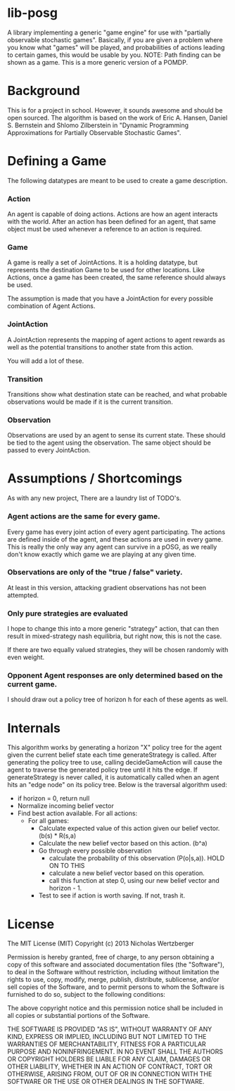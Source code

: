 lib-posg
========

A library implementing a generic "game engine" for use with "partially
observable stochastic games". Basically, if you are given a problem where you
know what "games" will be played, and probabilities of actions leading to
certain games, this would be usable by you.  NOTE: Path finding can be shown
as a game. This is a more generic version of a POMDP.

Background
==========

This is for a project in school. However, it sounds awesome and should be open
sourced.  The algorithm is based on the work of Eric A. Hansen, Daniel S.
Bernstein and Shlomo Zilberstein  in "Dynamic Programming Approximations for
Partially Observable Stochastic Games".

Defining a Game
==========

The following datatypes are meant to be used to create a game description.

### Action

An agent is capable of doing actions. Actions are how an agent interacts
with the world. After an action has been defined for an agent, that same
object must be used whenever a reference to an action is required.

### Game

A game is really a set of JointActions. It is a holding datatype, but
represents the destination Game to be used for other locations. Like
Actions, once a game has been created, the same reference should always
be used.

The assumption is made that you have a JointAction for every possible
combination of Agent Actions.

### JointAction

A JointAction represents the mapping of agent actions to agent rewards
as well as the potential transitions to another state from this action.

You will add a lot of these.

### Transition

Transitions show what destination state can be reached, and what probable
observations would be made if it is the current transition.

### Observation

Observations are used by an agent to sense its current state. These should
be tied to the agent using the observation. The same object should be passed
to every JointAction.

Assumptions / Shortcomings
==========================

As with any new project, There are a laundry list of TODO's.

### Agent actions are the same for every game.

Every game has every joint action of every agent participating. The actions are defined
inside of the agent, and these actions are used in every game.
This is really the only way any agent can survive in a pOSG, as we really don't know
exactly which game we are playing at any given time.

### Observations are only of the "true / false" variety.

At least in this version, attacking gradient observations has not been attempted.

### Only pure strategies are evaluated

I hope to change this into a more generic "strategy" action, that can then result in
mixed-strategy nash equilibria, but right now, this is not the case.

If there are two equally valued strategies, they will be chosen randomly with even weight.

### Opponent Agent responses are only determined based on the current game.

I should draw out a policy tree of horizon h for each of these agents as well.

Internals
=========

This algorithm works by generating a horizon "X" policy tree for the agent given the current
belief state each time generateStrategy is called. After generating the policy tree to use,
calling decideGameAction will cause the agent to traverse the generated policy tree until it hits
the edge. If generateStrategy is never called, it is automatically called when an agent hits an
"edge node" on its policy tree. Below is the traversal algorithm used:

- if horizon = 0, return null
- Normalize incoming belief vector
- Find best action available. For all actions:
    - For all games:
        - Calculate expected value of this action given our belief vector. (b(s) * R(s,a)
        - Calculate the new belief vector based on this action. (b^a)
        - Go through every possible observation
            - calculate the probability of this observation (P(o|s,a)). HOLD ON TO THIS
            - calculate a new belief vector based on this operation.
            - call this function at step 0, using our new belief vector and horizon - 1.
        - Test to see if action is worth saving. If not, trash it.

License
=======

The MIT License (MIT)
Copyright (c) 2013 Nicholas Wertzberger

Permission is hereby granted, free of charge, to any person obtaining a copy of
this software and associated documentation files (the "Software"), to deal in
the Software without restriction, including without limitation the rights to
use, copy, modify, merge, publish, distribute, sublicense, and/or sell copies
of the Software, and to permit persons to whom the Software is furnished to do
so, subject to the following conditions:

The above copyright notice and this permission notice shall be included in all
copies or substantial portions of the Software.

THE SOFTWARE IS PROVIDED "AS IS", WITHOUT WARRANTY OF ANY KIND, EXPRESS OR
IMPLIED, INCLUDING BUT NOT LIMITED TO THE WARRANTIES OF MERCHANTABILITY,
FITNESS FOR A PARTICULAR PURPOSE AND NONINFRINGEMENT. IN NO EVENT SHALL THE
AUTHORS OR COPYRIGHT HOLDERS BE LIABLE FOR ANY CLAIM, DAMAGES OR OTHER
LIABILITY, WHETHER IN AN ACTION OF CONTRACT, TORT OR OTHERWISE, ARISING FROM,
OUT OF OR IN CONNECTION WITH THE SOFTWARE OR THE USE OR OTHER DEALINGS IN THE
SOFTWARE.
